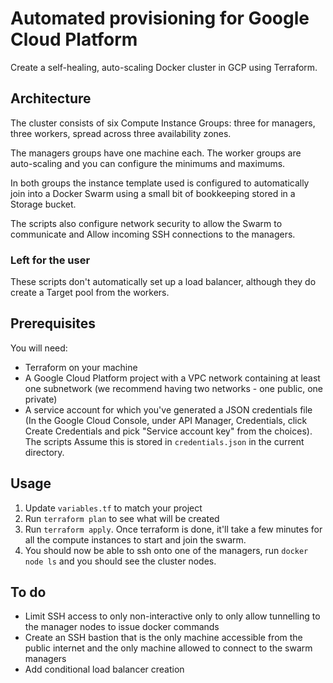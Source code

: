 # Automated provisioning for Google Cloud Platform

Create a self-healing, auto-scaling Docker cluster in GCP using Terraform.

## Architecture

The cluster consists of six Compute Instance Groups: three for managers, three workers,
spread across three availability zones.

The managers groups have one machine each. The worker groups are auto-scaling and
you can configure the minimums and maximums.

In both groups the instance template used is configured to automatically join
into a Docker Swarm using a small bit of bookkeeping stored in a Storage bucket.

The scripts also configure network security to allow the Swarm to communicate and
Allow incoming SSH connections to the managers.

### Left for the user

These scripts don't automatically set up a load balancer, although they do
create a Target pool from the workers.

## Prerequisites

You will need:

* Terraform on your machine
* A Google Cloud Platform project with a VPC network containing at least one
  subnetwork (we recommend having two networks - one public, one private)
* A service account for which you've generated a JSON credentials file
  (In the Google Cloud Console, under API Manager, Credentials, click
  Create Credentials and pick "Service account key" from the choices). The scripts
  Assume this is stored in `credentials.json` in the current directory.

## Usage

1. Update `variables.tf` to match your project
1. Run `terraform plan` to see what will be created
1. Run `terraform apply`. Once terraform is done, it'll take a few minutes for all
   the compute instances to start and join the swarm.
1. You should now be able to ssh onto one of the managers, run `docker node ls`
   and you should see the cluster nodes.

## To do

* Limit SSH access to only non-interactive only to only allow tunnelling to the
  manager nodes to issue docker commands
* Create an SSH bastion that is the only machine accessible from the public
  internet and the only machine allowed to connect to the swarm managers
* Add conditional load balancer creation
